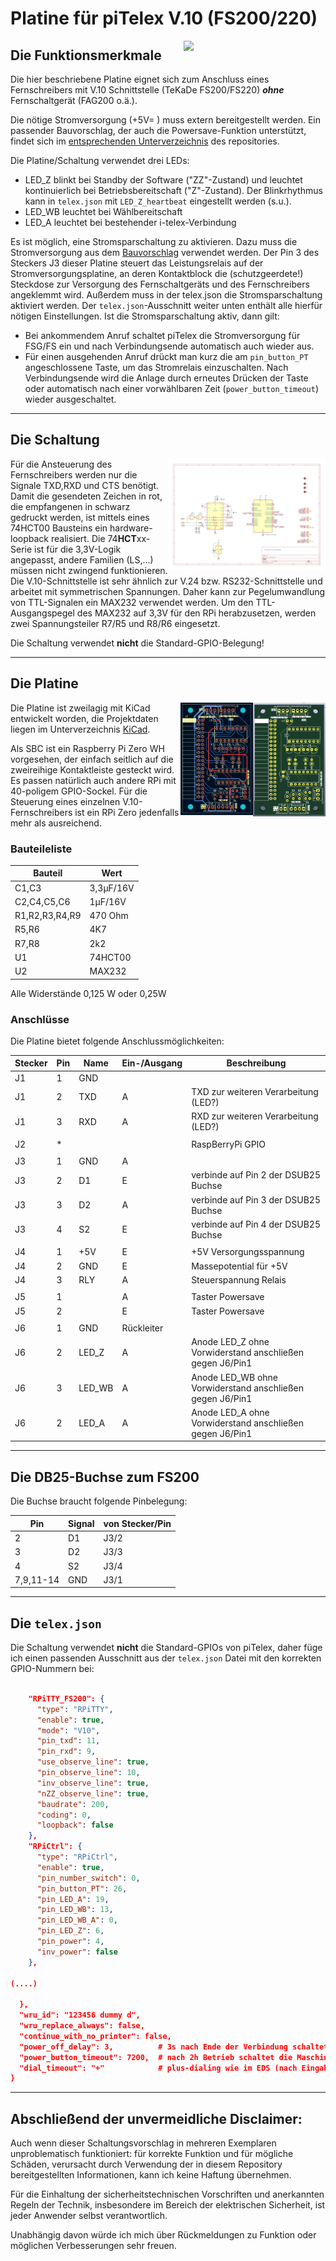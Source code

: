 # Platine für piTelex V.10 (FS200/220)


<img src="img/V10-3.1-bestückt-1.jpg" width="45%" align=right>

## Die Funktionsmerkmale
Die hier beschriebene Platine eignet sich zum Anschluss eines Fernschreibers mit V.10 Schnittstelle (TeKaDe FS200/FS220) ***ohne*** Fernschaltgerät (FAG200 o.ä.). 

Die nötige Stromversorgung (+5V= ) muss extern bereitgestellt werden. Ein passender Bauvorschlag, der auch die Powersave-Funktion unterstützt, findet sich im [entsprechenden Unterverzeichnis](https://github.com/rwobrecht/piTelex-contrib/blob/main/V.10-3-Powersupply) des repositories.

Die Platine/Schaltung verwendet drei LEDs:
* LED_Z blinkt bei Standby der Software ("ZZ"-Zustand) und leuchtet kontinuierlich bei Betriebsbereitschaft ("Z"-Zustand). Der Blinkrhythmus kann in `telex.json` mit `LED_Z_heartbeat` eingestellt werden (s.u.).
* LED_WB leuchtet bei Wählbereitschaft
* LED_A leuchtet bei bestehender i-telex-Verbindung

Es ist möglich, eine Stromsparschaltung zu aktivieren. Dazu muss die Stromversorgung aus dem [Bauvorschlag](https://github.com/rwobrecht/piTelex-contrib/blob/main/V10-3-Powersupply) verwendet werden. Der Pin 3 des Steckers J3 dieser Platine steuert das Leistungsrelais auf der Stromversorgungsplatine, an deren Kontaktblock die (schutzgeerdete!) Steckdose zur Versorgung des Fernschaltgeräts und des Fernschreibers angeklemmt wird. Außerdem muss in der telex.json die Stromsparschaltung aktiviert werden. Der `telex.json`-Ausschnitt weiter unten enthält alle hierfür nötigen Einstellungen. Ist die Stromsparschaltung aktiv, dann gilt:

* Bei ankommendem Anruf schaltet piTelex die Stromversorgung für FSG/FS ein und nach Verbindungsende automatisch auch wieder aus.
* Für einen ausgehenden Anruf drückt man kurz die am `pin_button_PT` angeschlossene Taste, um das Stromrelais einzuschalten. Nach Verbindungsende wird die Anlage durch erneutes Drücken der Taste oder automatisch nach einer vorwählbaren Zeit (`power_button_timeout`) wieder ausgeschaltet.

---

## Die Schaltung

<img src="img/piTelex-V10-3.1.sch.png" width="50%" align=right>

Für die Ansteuerung des Fernschreibers werden nur die Signale TXD,RXD und CTS benötigt. Damit die gesendeten Zeichen in rot, die empfangenen in schwarz gedruckt werden, ist mittels eines 74HCT00 Bausteins ein hardware-loopback realisiert. Die 74**HCT**xx-Serie ist für die 3,3V-Logik angepasst, andere Familien (LS,...) müssen nicht zwingend funktionieren. Die V.10-Schnittstelle ist sehr ähnlich zur V.24 bzw. RS232-Schnittstelle und arbeitet mit symmetrischen Spannungen. Daher kann zur Pegelumwandlung von TTL-Signalen ein MAX232 verwendet werden.
Um den TTL-Ausgangspegel des MAX232 auf 3,3V für den RPi herabzusetzen, werden zwei Spannungsteiler R7/R5 und R8/R6 eingesetzt.

Die Schaltung verwendet **nicht** die Standard-GPIO-Belegung! 


---
## Die Platine
<img src="img/V10-3.1-front.png" width="23%" align=right><img src="img/V10-3.1-silk.png" width="23%" align=right>


Die Platine ist zweilagig mit KiCad entwickelt worden, die Projektdaten liegen im Unterverzeichnis [KiCad](KiCad).

Als SBC ist ein Raspberry Pi Zero WH vorgesehen, der einfach seitlich auf die zweireihige Kontaktleiste gesteckt wird. Es passen natürlich auch andere RPi mit 40-poligem GPIO-Sockel.
Für die Steuerung eines einzelnen V.10-Fernschreibers ist ein  RPi Zero jedenfalls mehr als ausreichend.



### Bauteileliste

Bauteil|Wert|
|-|-|
|C1,C3|3,3µF/16V|
|C2,C4,C5,C6| 1µF/16V|
|R1,R2,R3,R4,R9|470 Ohm|
|R5,R6|4K7|
|R7,R8|2k2|
|U1|74HCT00|
|U2|MAX232|

Alle Widerstände 0,125 W oder 0,25W

### Anschlüsse

Die Platine bietet folgende Anschlussmöglichkeiten:

|Stecker|Pin|Name|Ein-/Ausgang|Beschreibung|
|-------|---|----|------------|---------------------------|
|J1     |1  |GND |            ||
|J1     |2  |TXD |A           | TXD zur weiteren Verarbeitung (LED?)|
|J1     |3  |RXD |A           | RXD zur weiteren Verarbeitung (LED?)|
|||||
|J2     |*  |    |            | RaspBerryPi GPIO|
|||||
|J3     |1  |GND |A           ||
|J3     |2  |D1  |E           |verbinde auf Pin 2 der DSUB25 Buchse|
|J3     |3  |D2  |A           |verbinde auf Pin 3 der DSUB25 Buchse|
|J3     |4  |S2  |E           |verbinde auf Pin 4 der DSUB25 Buchse|
|||||
|J4     |1  |+5V |E           |+5V Versorgungsspannung    |
|J4     |2  |GND |E           | Massepotential für +5V |
|J4     |3  |RLY |A           | Steuerspannung Relais| 
|||||
|J5     |1  |    |A           |Taster Powersave|
|J5     |2  |    |E           |Taster Powersave|
|||||
|J6     |1  |GND| Rückleiter |
|J6     |2  | LED_Z|A        | Anode LED_Z ohne Vorwiderstand anschließen gegen J6/Pin1|
|J6     |3  | LED_WB|A       | Anode LED_WB ohne Vorwiderstand anschließen gegen J6/Pin1|
|J6     |2  | LED_A|A        | Anode LED_A ohne Vorwiderstand anschließen gegen J6/Pin1|

---

## Die DB25-Buchse zum FS200
Die Buchse braucht folgende Pinbelegung:

|Pin|Signal|von Stecker/Pin|
|-|-|-|
|2|D1|J3/2|
|3|D2|J3/3|
|4|S2|J3/4|
|7,9,11-14|GND|J3/1|

---

## Die `telex.json`

Die Schaltung verwendet **nicht** die Standard-GPIOs von piTelex, daher füge ich einen passenden Ausschnitt aus der `telex.json` Datei mit den korrekten GPIO-Nummern bei:

```JSON

    "RPiTTY_FS200": {
      "type": "RPiTTY",
      "enable": true,
      "mode": "V10",
      "pin_txd": 11,
      "pin_rxd": 9,
      "use_observe_line": true,
      "pin_observe_line": 10,
      "inv_observe_line": true,
      "nZZ_observe_line": true,
      "baudrate": 200,
      "coding": 0,
      "loopback": false
    },
    "RPiCtrl": {
      "type": "RPiCtrl",
      "enable": true,
      "pin_number_switch": 0,
      "pin_button_PT": 26,
      "pin_LED_A": 19,
      "pin_LED_WB": 13,
      "pin_LED_WB_A": 0,
      "pin_LED_Z": 6,
      "pin_power": 4,
      "inv_power": false
    },
    
(....)  
  
  },
  "wru_id": "123456 dummy d",
  "wru_replace_always": false,
  "continue_with_no_printer": false,
  "power_off_delay": 3,          # 3s nach Ende der Verbindung schaltet die Maschine ab
  "power_button_timeout": 7200,  # nach 2h Betrieb schaltet die Maschine immer ab
  "dial_timeout": "+"            # plus-dialing wie im EDS (nach Eingabe der Ziffern muss  "+" eingegeben werden zum Starten der Wahl )
}

```
---

## Abschließend der unvermeidliche Disclaimer:
Auch wenn dieser Schaltungsvorschlag in mehreren Exemplaren unproblematisch funktioniert: für korrekte Funktion und für mögliche Schäden, verursacht durch Verwendung der in diesem Repository bereitgestellten Informationen, kann ich keine Haftung übernehmen. 

Für die Einhaltung der sicherheitstechnischen Vorschriften und anerkannten Regeln der Technik, insbesondere im Bereich der elektrischen Sicherheit, ist jeder Anwender selbst verantwortlich.

Unabhängig davon würde ich mich über Rückmeldungen zu Funktion oder möglichen Verbesserungen sehr freuen.
